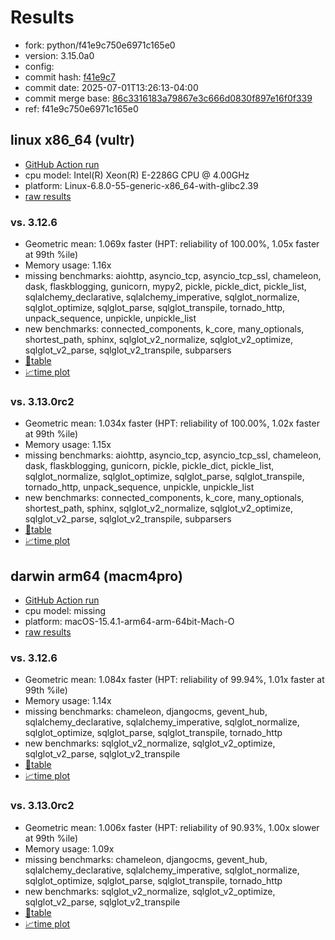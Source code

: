 # Results

- fork: python/f41e9c750e6971c165e0
- version: 3.15.0a0
- config: 
- commit hash: [f41e9c7](https://github.com/python/cpython/commit/f41e9c7)
- commit date: 2025-07-01T13:26:13-04:00
- commit merge base: [86c3316183a79867e3c666d0830f897e16f0f339](https://github.com/python/cpython/commit/86c3316183a79867e3c666d0830f897e16f0f339)
- ref: f41e9c750e6971c165e0

## linux x86_64 (vultr)

- [GitHub Action run](https://github.com/facebookexperimental/free-threading-benchmarking/actions/runs/16013149457)
- cpu model: Intel(R) Xeon(R) E-2286G CPU @ 4.00GHz
- platform: Linux-6.8.0-55-generic-x86_64-with-glibc2.39
- [raw results](bm-20250701-vultr-x86_64-python-f41e9c750e6971c165e0-3.15.0a0-f41e9c7.json)

### vs. 3.12.6

- Geometric mean: 1.069x faster (HPT: reliability of 100.00%, 1.05x faster at 99th %ile)
- Memory usage: 1.16x
- missing benchmarks: aiohttp, asyncio_tcp, asyncio_tcp_ssl, chameleon, dask, flaskblogging, gunicorn, mypy2, pickle, pickle_dict, pickle_list, sqlalchemy_declarative, sqlalchemy_imperative, sqlglot_normalize, sqlglot_optimize, sqlglot_parse, sqlglot_transpile, tornado_http, unpack_sequence, unpickle, unpickle_list
- new benchmarks: connected_components, k_core, many_optionals, shortest_path, sphinx, sqlglot_v2_normalize, sqlglot_v2_optimize, sqlglot_v2_parse, sqlglot_v2_transpile, subparsers
- [📄table](bm-20250701-vultr-x86_64-python-f41e9c750e6971c165e0-3.15.0a0-f41e9c7-vs-3.12.6.md)
- [📈time plot](bm-20250701-vultr-x86_64-python-f41e9c750e6971c165e0-3.15.0a0-f41e9c7-vs-3.12.6.svg)

### vs. 3.13.0rc2

- Geometric mean: 1.034x faster (HPT: reliability of 100.00%, 1.02x faster at 99th %ile)
- Memory usage: 1.15x
- missing benchmarks: aiohttp, asyncio_tcp, asyncio_tcp_ssl, chameleon, dask, flaskblogging, gunicorn, pickle, pickle_dict, pickle_list, sqlglot_normalize, sqlglot_optimize, sqlglot_parse, sqlglot_transpile, tornado_http, unpack_sequence, unpickle, unpickle_list
- new benchmarks: connected_components, k_core, many_optionals, shortest_path, sphinx, sqlglot_v2_normalize, sqlglot_v2_optimize, sqlglot_v2_parse, sqlglot_v2_transpile, subparsers
- [📄table](bm-20250701-vultr-x86_64-python-f41e9c750e6971c165e0-3.15.0a0-f41e9c7-vs-3.13.0rc2.md)
- [📈time plot](bm-20250701-vultr-x86_64-python-f41e9c750e6971c165e0-3.15.0a0-f41e9c7-vs-3.13.0rc2.svg)

## darwin arm64 (macm4pro)

- [GitHub Action run](https://github.com/facebookexperimental/free-threading-benchmarking/actions/runs/16013149457)
- cpu model: missing
- platform: macOS-15.4.1-arm64-arm-64bit-Mach-O
- [raw results](bm-20250701-macm4pro-arm64-python-f41e9c750e6971c165e0-3.15.0a0-f41e9c7.json)

### vs. 3.12.6

- Geometric mean: 1.084x faster (HPT: reliability of 99.94%, 1.01x faster at 99th %ile)
- Memory usage: 1.14x
- missing benchmarks: chameleon, djangocms, gevent_hub, sqlalchemy_declarative, sqlalchemy_imperative, sqlglot_normalize, sqlglot_optimize, sqlglot_parse, sqlglot_transpile, tornado_http
- new benchmarks: sqlglot_v2_normalize, sqlglot_v2_optimize, sqlglot_v2_parse, sqlglot_v2_transpile
- [📄table](bm-20250701-macm4pro-arm64-python-f41e9c750e6971c165e0-3.15.0a0-f41e9c7-vs-3.12.6.md)
- [📈time plot](bm-20250701-macm4pro-arm64-python-f41e9c750e6971c165e0-3.15.0a0-f41e9c7-vs-3.12.6.svg)

### vs. 3.13.0rc2

- Geometric mean: 1.006x faster (HPT: reliability of 90.93%, 1.00x slower at 99th %ile)
- Memory usage: 1.09x
- missing benchmarks: chameleon, djangocms, gevent_hub, sqlalchemy_declarative, sqlalchemy_imperative, sqlglot_normalize, sqlglot_optimize, sqlglot_parse, sqlglot_transpile, tornado_http
- new benchmarks: sqlglot_v2_normalize, sqlglot_v2_optimize, sqlglot_v2_parse, sqlglot_v2_transpile
- [📄table](bm-20250701-macm4pro-arm64-python-f41e9c750e6971c165e0-3.15.0a0-f41e9c7-vs-3.13.0rc2.md)
- [📈time plot](bm-20250701-macm4pro-arm64-python-f41e9c750e6971c165e0-3.15.0a0-f41e9c7-vs-3.13.0rc2.svg)

